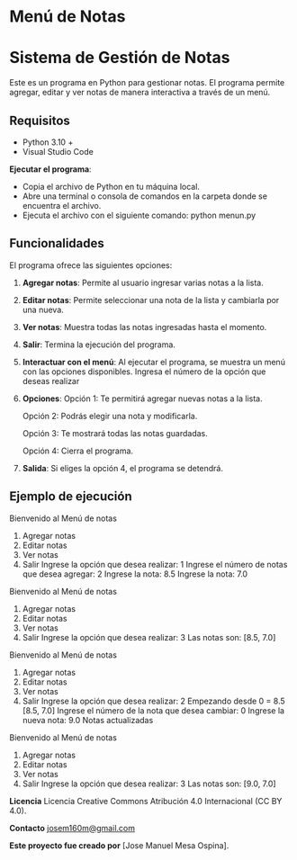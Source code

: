 # Menú de Notas
# Sistema de Gestión de Notas

Este es un programa en Python para gestionar notas. El programa permite agregar, editar y ver notas de manera interactiva a través de un menú.

## Requisitos
- Python 3.10 +
- Visual Studio Code

**Ejecutar el programa**:
   - Copia el archivo de Python en tu máquina local.
   - Abre una terminal o consola de comandos en la carpeta donde se encuentra el archivo.
   - Ejecuta el archivo con el siguiente comando:
     python menun.py

## Funcionalidades

El programa ofrece las siguientes opciones:

1. **Agregar notas**: Permite al usuario ingresar varias notas a la lista.
2. **Editar notas**: Permite seleccionar una nota de la lista y cambiarla por una nueva.
3. **Ver notas**: Muestra todas las notas ingresadas hasta el momento.
4. **Salir**: Termina la ejecución del programa.

2. **Interactuar con el menú**:
    Al ejecutar el programa, se muestra un menú con las opciones disponibles.
    Ingresa el número de la opción que deseas realizar
   
3. **Opciones**:
    Opción 1: Te permitirá agregar nuevas notas a la lista.
   
    Opción 2: Podrás elegir una nota y modificarla.
   
    Opción 3: Te mostrará todas las notas guardadas.
   
    Opción 4: Cierra el programa.
   

5. **Salida**:
   Si eliges la opción 4, el programa se detendrá.

## Ejemplo de ejecución

Bienvenido al Menú de notas
1. Agregar notas
2. Editar notas
3. Ver notas
4. Salir
Ingrese la opción que desea realizar: 1
Ingrese el número de notas que desea agregar: 2
Ingrese la nota: 8.5
Ingrese la nota: 7.0

Bienvenido al Menú de notas
1. Agregar notas
2. Editar notas
3. Ver notas
4. Salir
Ingrese la opción que desea realizar: 3
Las notas son: [8.5, 7.0]

Bienvenido al Menú de notas
1. Agregar notas
2. Editar notas
3. Ver notas
4. Salir
Ingrese la opción que desea realizar: 2
Empezando desde 0 =  8.5
[8.5, 7.0]
Ingrese el número de la nota que desea cambiar: 0
Ingrese la nueva nota: 9.0
Notas actualizadas

Bienvenido al Menú de notas
1. Agregar notas
2. Editar notas
3. Ver notas
4. Salir
Ingrese la opción que desea realizar: 3
Las notas son: [9.0, 7.0]

**Licencia**
Licencia Creative Commons Atribución 4.0 Internacional (CC BY 4.0).

**Contacto**
josem160m@gmail.com

**Este proyecto fue creado por** [Jose Manuel Mesa Ospina].
